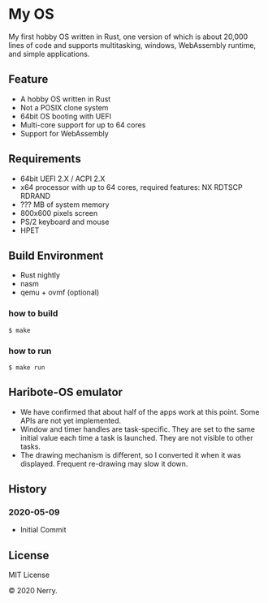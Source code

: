 # My OS

My first hobby OS written in Rust, one version of which is about 20,000 lines of code and supports multitasking, windows, WebAssembly runtime, and simple applications.

## Feature

* A hobby OS written in Rust
* Not a POSIX clone system
* 64bit OS booting with UEFI
* Multi-core support for up to 64 cores
* Support for WebAssembly

## Requirements

* 64bit UEFI 2.X / ACPI 2.X
* x64 processor with up to 64 cores, required features: NX RDTSCP RDRAND
* ??? MB of system memory
* 800x600 pixels screen
* PS/2 keyboard and mouse
* HPET

## Build Environment

* Rust nightly
* nasm
* qemu + ovmf (optional)

### how to build

```
$ make
```

### how to run

```
$ make run
```

## Haribote-OS emulator

* We have confirmed that about half of the apps work at this point. Some APIs are not yet implemented.
* Window and timer handles are task-specific. They are set to the same initial value each time a task is launched. They are not visible to other tasks.
* The drawing mechanism is different, so I converted it when it was displayed. Frequent re-drawing may slow it down.

## History

### 2020-05-09

* Initial Commit

## License

MIT License

&copy; 2020 Nerry.
